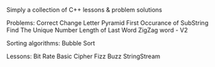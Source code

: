 Simply a collection of C++ lessons & problem solutions

Problems:
    Correct Change
    Letter Pyramid
    First Occurance of SubString
    Find The Unique Number
    Length of Last Word
    ZigZag word - V2

Sorting algorithms:
    Bubble Sort

Lessons:
    Bit Rate
    Basic Cipher
    Fizz Buzz
    StringStream